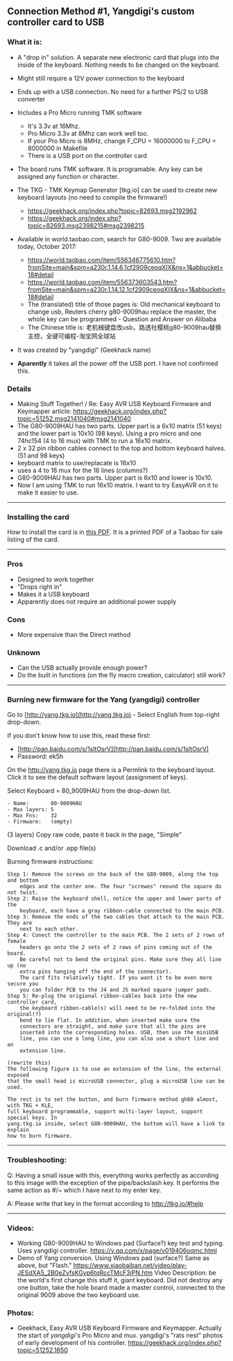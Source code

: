 ## Connection Method #1, Yangdigi's custom controller card to USB

### What it is:

* A "drop in" solution. A separate new electronic card that plugs into the inside of the keyboard. Nothing needs to be changed on the keyboard.
* Might still require a 12V power connection to the keyboard
* Ends up with a USB connection. No need for a further PS/2 to USB converter
* Includes a Pro Micro running TMK software
    * It's 3.3v at 16Mhz.
    * Pro Micro 3.3v at 8Mhz can work well too.
    * If your Pro Micro is 8MHz, change F_CPU = 16000000 to F_CPU = 8000000 in Makefile
    * There is a USB port on the controller card
* The board runs TMK software. It is programable. Any key can be assigned any function or character.
* The TKG - TMK Keymap Generator [tkg.io] can be used to create new keyboard layouts (no need to compile the firmware!)
    * https://geekhack.org/index.php?topic=82693.msg2192962
    * https://geekhack.org/index.php?topic=82693.msg2398215#msg2398215

* Available in world.taobao.com, search for G80-9009. Two are available today, October 2017:
    * https://world.taobao.com/item/556346775610.htm?fromSite=main&spm=a230r.1.14.6.1cf2909ceoqXIX&ns=1&abbucket=18#detail
    * https://world.taobao.com/item/556373603543.htm?fromSite=main&spm=a230r.1.14.12.1cf2909ceoqXIX&ns=1&abbucket=18#detail
    * The (translated) title of those pages is: Old mechanical keyboard to
change usb, Reuters cherry g80-9009hau replace the master, the whole key can be
programmed - Question and Answer on Alibaba
    * The Chinese title is: 老机械键盘改usb，路透社樱桃g80-9009hau替换主控，全键可编程-淘宝网全球站
* It was created by "yangdigi" (Geekhack name)
* **Aparently** it takes all the power off the USB port. I have not confirmed this.

### Details
* Making Stuff Together! / Re: Easy AVR USB Keyboard Firmware and Keymapper article: https://geekhack.org/index.php?topic=51252.msg2141040#msg2141040
* The G80-9009HAU has two parts. Upper part is a 6x10 matrix (51 keys) and the lower part
is 10x10 (98 keys). Using a pro micro and one 74hc154 (4 to 16 mux) with TMK to run
a 16x10 matrix.
* 2 x 32 pin ribbon cables connect to the top and bottom keyboard halves. (51 and 98 keys)
* keyboard matrix to use/replacate is 16x10
* uses a 4 to 16 mux for the 16 lines (columns?)
* G80-9009HAU has two parts. Upper part is 6x10 and lower is 10x10. 
* Now I am using TMK to run 16x10 matrix. I want to try EasyAVR on it to make it easier to use.


---
### Installing the card

How to install the card is in [this PDF](../master/pdfs/Yangdigi-controller-to-USB-G80-9009.pdf "Yangdigi controller instructions"). 
It is a printed PDF of a Taobao for sale listing of the card.


---
### Pros

* Designed to work together
* "Drops right in"
* Makes it a USB keyboard
* Apparently does not require an additional power supply


### Cons

* More expensive than the Direct method

### Unknown

* Can the USB actually provide enough power?
* Do the built in functions (on the fly macro creation, calculator) still work?

---
### Burning new firmware for the Yang (yangdigi) controller

Go to [http://yang.tkg.io](http://yang.tkg.io) - Select English from top-right drop-down.

If you don't know how to use this, read these first:

* [http://pan.baidu.com/s/1sltOsrV](http://pan.baidu.com/s/1sltOsrV)
* Password: ek5h

On the http://yang.tkg.io page there is a Permlink to the keyboard layout. Click it to see the default software layout (assignment of keys).

Select Keyboard = 80_9009HAU from the drop-down list.

    - Name:       80-9009HAU
    - Max layers: 5
    - Max Fns:    32
    - Firmware:   (empty)

(3 layers) Copy raw code, paste it back in the page, "Simple"

Download .c and/or .epp file(s)

Burning firmware instructions:

    Step 1: Remove the screws on the back of the G80-9009, along the top and bottom
        edges and the center one. The four "screwes" reound the square do not twist.
    Step 2: Raise the keyboard shell, notice the upper and lower parts of the
        keyboard, each have a gray ribbon-cable connected to the main PCB.
    Step 3: Remove the ends of the two cables that attach to the main PCB. They are
        next to each other.
    Step 4: Conect the controller to the main PCB. The 2 sets of 2 rows of female 
        headers go onto the 2 sets of 2 rows of pins coming out of the board.
        Be careful not to bend the original pins. Make sure they all line up (no 
        extra pins hanging off the end of the connector).
        The card fits relatively tight. If you want it to be even more secure you
        you can folder PCB to the J4 and J5 marked square jumper pads.
    Step 5: Re-plug the origional ribbon-cables back into the new controller card, 
        the keyboard ribbon-cable(s) will need to be re-folded into the original(?) 
        bend to lie flat. In addition, when inserted make sure the
        connectors are straight, and make sure that all the pins are
        inserted into the corresponding holes. USB, then use the miniUSB
        line, you can use a long line, you can also use a short line and an
        extension line.

    (rewrite this)
    The following figure is to use an extension of the line, the external exposed
    that the small head is microUSB connector, plug a microUSB line can be used.
 
    The rest is to set the button, and burn firmware method gh60 almost, with TKG + KLE,
    full keyboard programmable, support multi-layer layout, support special keys. In
    yang.tkg.io inside, select G80-9009HAU, the bottom will have a link to explain
    how to burn firmware.




---

### Troubleshooting:
Q: Having a small issue with this, everything works perfectly as according to this
image with the exception of the pipe/backslash key. It performs the same action
as #/~ which I have next to my enter key.

A: Please write that key in the format according to http://tkg.io/#help


---
### Videos:

* Working G80-9009HAU to Windows pad (Surface?) key test and typing. Uses yangdigi controller. https://v.qq.com/x/page/v019406oqmc.html
* Demo of Yang conversion. Using Windows pad (surface?) Same as above, but "Flash." https://www.xiaobaiban.net/video/play-JESdXA5_2B0eZvfsKGvp6tqRccTMcF3jPN.htm
Video Description: be the world's first change this stuff it, giant keyboard.
Did not destroy any one button, take the hole board made a master control,
connected to the original 9009 above the two keyboard use.

### Photos:

* Geekhack, Easy AVR USB Keyboard Firmware and Keymapper. Actually the start of
*yangdigi's* Pro Micro and mux. yangdigi's "rats nest" photos of early
development of his controller. https://geekhack.org/index.php?topic=51252.1650
